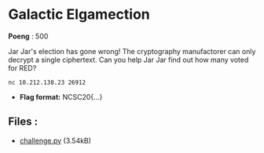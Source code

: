 # Galactic Elgamection
**Poeng** : 500

Jar Jar's election has gone wrong! The cryptography manufactorer can only decrypt a single ciphertext. Can you help Jar Jar find out how many voted for RED?
    
    
    nc 10.212.138.23 26912


- **Flag format:** NCSC20{...}

## Files : 

 - [challenge.py](./challenge.py) (3.54kB)